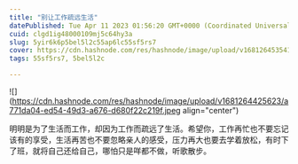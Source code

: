 ```yaml
---
title: "别让工作疏远生活"
datePublished: Tue Apr 11 2023 01:56:20 GMT+0000 (Coordinated Universal Time)
cuid: clgd1ig48000109mj5c64hy3a
slug: 5yir6k6p5bel5l2c55ap6lc55sf5rs7
cover: https://cdn.hashnode.com/res/hashnode/image/upload/v1681264535411/494242fc-a3a9-4abb-a3a9-c82edd48fac3.jpeg
tags: 55sf5rs7, 5bel5l2c

---
```


![](https://cdn.hashnode.com/res/hashnode/image/upload/v1681264425623/a771da04-ed54-49d3-a676-d680f22c219f.jpeg align="center")

明明是为了生活而工作，却因为工作而疏远了生活。希望你，工作再忙也不要忘记该有的享受，生活再苦也不要忽略亲人的感受，压力再大也要去学着放松，有时下了班，就将自己还给自己，哪怕只是咩都不做，听歌散步。